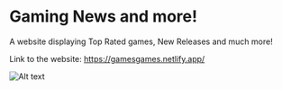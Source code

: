 # Gaming News and more!

A website displaying Top Rated games, New Releases and much more!

Link to the website: https://gamesgames.netlify.app/



![Alt text](https://media.giphy.com/media/94DBMnpVEbJLy/source.gif)
